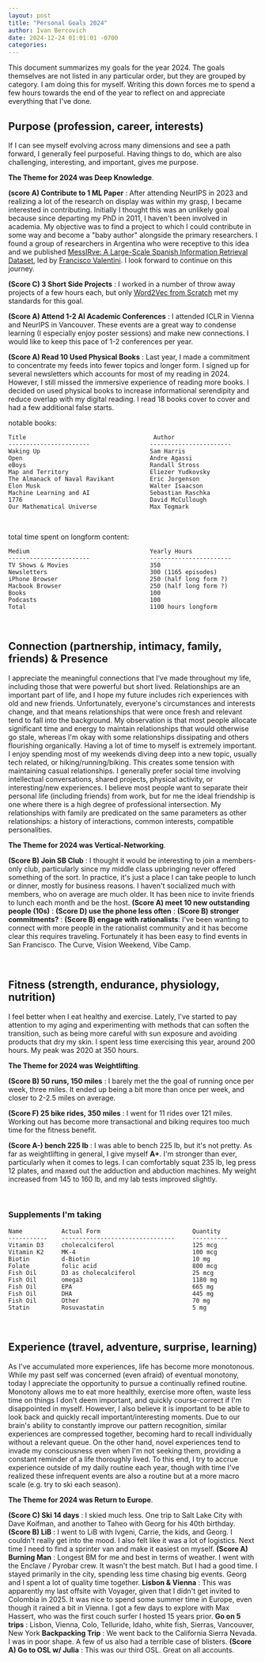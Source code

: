 ```yaml
---
layout: post
title: "Personal Goals 2024"
author: Ivan Bercovich
date: 2024-12-24 01:01:01 -0700
categories:
---
```


This document summarizes my goals for the year 2024. The goals themselves are not listed in any particular order, but they are grouped by category. I am doing this for myself. Writing this down forces me to spend a few hours towards the end of the year to reflect on and appreciate everything that I've done.

## Purpose (profession, career, interests)

If I can see myself evolving across many dimensions and see a path forward, I generally feel purposeful. Having things to do, which are also challenging, interesting, and important, gives me purpose.

**The Theme for 2024 was Deep Knowledge**.

**(score A) Contribute to 1 ML Paper** : After attending NeurIPS in 2023 and realizing a lot of the research on display was within my grasp, I became interested in contributing. Initially I thought this was an unlikely goal because since departing my PhD in 2011, I haven't been involved in academia. My objective was to find a project to which I could contribute in some way and become a "baby author" alongside the primary researchers. I found a group of researchers in Argentina who were receptive to this idea and we published [MessIRve: A Large-Scale Spanish Information Retrieval Dataset](https://arxiv.org/abs/2409.05994), led by [Francisco Valentini](https://scholar.google.com/citations?user=dInKH6kAAAAJ). I look forward to continue on this journey.

**(Score C) 3 Short Side Projects** : I worked in a number of throw away projects of a few hours each, but only [Word2Vec from Scratch](https://ivanbercovich.com/2024/word2vec) met my standards for this goal.

**(Score A) Attend 1-2 AI Academic Conferences** : I attended ICLR in Vienna and NeurIPS in Vancouver. These events are a great way to condense learning (I especially enjoy poster sessions) and make new connections. I would like to keep this pace of 1-2 conferences per year.

**(Score A) Read 10 Used Physical Books** : Last year, I made a commitment to concentrate my feeds into fewer topics and longer form. I signed up for several newsletters which accounts for most of my reading in 2024. However, I still missed the immersive experience of reading more books. I decided on used physical books to increase informational serendipity and reduce overlap with my digital reading. I read 18 books cover to cover and had a few additional false starts.

notable books:

    Title                                    Author
    -----------------------                 -----------------------
    Waking Up                               Sam Harris
    Open                                    Andre Agassi
    eBoys                                   Randall Stross
    Map and Territory                       Eliezer Yudkovsky
    The Almanack of Naval Ravikant          Eric Jorgenson
    Elon Musk                               Walter Isaacson
    Machine Learning and AI                 Sebastian Raschka
    1776                                    David McCullough
    Our Mathematical Universe               Max Tegmark

&nbsp;

total time spent on longform content:

    Medium                                  Yearly Hours
    -----------------------                 -----------------------
    TV Shows & Movies                       350
    Newsletters                             300 (1165 episodes)
    iPhone Browser                          250 (half long form ?)
    Macbook Browser                         250 (half long form ?)
    Books                                   100
    Podcasts                                100
    Total                                   1100 hours longform

&nbsp;

## Connection (partnership, intimacy, family, friends) & Presence

I appreciate the meaningful connections that I’ve made throughout my life, including those that were powerful but short lived. Relationships are an important part of life, and I hope my future includes rich experiences with old and new friends. Unfortunately, everyone's circumstances and interests change, and that means relationships that were once fresh and relevant tend to fall into the background. My observation is that most people allocate significant time and energy to maintain relationships that would otherwise go stale, whereas I'm okay with some relationships dissipating and others flourishing organically. Having a lot of time to myself is extremely important. I enjoy spending most of my weekends diving deep into a new topic, usually tech related, or hiking/running/biking. This creates some tension with maintaining casual relationships. I generally prefer social time involving intellectual conversations, shared projects, physical activity, or interesting/new experiences. I believe most people want to separate their personal life (including friends) from work, but for me the ideal friendship is one where there is a high degree of professional intersection. My relationships with family are predicated on the same parameters as other relationships: a history of interactions, common interests, compatible personalities.

**The Theme for 2024 was Vertical-Networking**.

**(Score B) Join SB Club** : I thought it would be interesting to join a members-only club, particularly since my middle class upbringing never offered something of the sort. In practice, it's just a place I can take people to lunch or dinner, mostly for business reasons. I haven't socialized much with members, who on average are much older. It has been nice to invite friends to lunch each month and be the host.
**(Score A) meet 10 new outstanding people (10s)** :
**(Score D) use the phone less often** :
**(Score B) stronger commitments?** :
**(Score B) engage with rationalists**: I've been wanting to connect with more people in the rationalist community and it has become clear this requires traveling. Fortunately it has been easy to find events in San Francisco. The Curve, Vision Weekend, Vibe Camp.

&nbsp;

## Fitness (strength, endurance, physiology, nutrition)

I feel better when I eat healthy and exercise. Lately, I've started to pay attention to my aging and experimenting with methods that can soften the transition, such as being more careful with sun exposure and avoiding products that dry my skin. I spent less time exercising this year, around 200 hours. My peak was 2020 at 350 hours.

**The Theme for 2024 was Weightlifting**.

**(Score B) 50 runs, 150 miles** : I barely met the the goal of running once per week, three miles. It ended up being a bit more than once per week, and closer to 2-2.5 miles on average.

**(Score F) 25 bike rides, 350 miles** : I went for 11 rides over 121 miles. Working out has become more transactional and biking requires too much time for the fitness benefit.

**(Score A-) bench 225 lb** : I was able to bench 225 lb, but it's not pretty. As far as weightlifting in general, I give myself **A+**. I'm stronger than ever, particularly when it comes to legs. I can comfortably squat 235 lb, leg press 12 plates, and maxed out the adduction and abduction machines. My weight increased from 145 to 160 lb, and my lab tests improved slightly.

&nbsp;

### Supplements I'm taking

    Name           Actual Form                          Quantity
    -----------    --------------------------------     ----------
    Vitamin D3     cholecalciferol                      125 mcg
    Vitamin K2     MK-4                                 100 mcg
    Biotin         d-Biotin                             10 mg
    Folate         folic acid                           800 mcg
    Fish Oil       D3 as cholecalciferol                25 mcg
    Fish Oil       omega3                               1180 mg
    Fish Oil       EPA                                  665 mg
    Fish Oil       DHA                                  445 mg
    Fish Oil       Other                                70 mg
    Statin         Rosuvastatin                         5 mg

&nbsp;

## Experience (travel, adventure, surprise, learning)

As I've accumulated more experiences, life has become more monotonous. While my past self was concerned (even afraid) of eventual monotony, today I appreciate the opportunity to pursue a continually refined routine. Monotony allows me to eat more healthily, exercise more often, waste less time on things I don't deem important, and quickly course-correct if I'm disappointed in myself. However, I also believe it is important to be able to look back and quickly recall important/interesting moments. Due to our brain's ability to constantly improve our pattern recognition, similar experiences are compressed together, becoming hard to recall individually without a relevant queue. On the other hand, novel experiences tend to invade my consciousness even when I'm not seeking them, providing a constant reminder of a life thoroughly lived. To this end, I try to accrue experience outside of my daily routine each year, though with time I've realized these infrequent events are also a routine but at a more macro scale (e.g. try to ski each season).

**The Theme for 2024 was Return to Europe**.

**(Score C) Ski 14 days** : I skied much less. One trip to Salt Lake City with Dave Koifman, and another to Taheo with Georg for his 40th birthday.
**(Score B) LiB** : I went to LiB with Ivgeni, Carrie, the kids, and Georg. I couldn't really get into the mood. I also felt like it was a lot of logistics. Next time I need to find a sprinter van and make it easiest on myself.
**(Score A) Burning Man** : Longest BM for me and best in terms of weather. I went with the Enclave / Pyrobar crew. It wasn't the best match. But I had a good time. I stayed primarily in the city, spending less time chasing big events. Georg and I spent a lot of quality time together.
**Lisbon & Vienna** : This was apparently my last offsite with Voyager, given that I didn't get invited to Colombia in 2025. It was nice to spend some summer time in Europe, even though it rained a bit in Vienna. I got a few days to explore with Max Hassert, who was the first couch surfer I hosted 15 years prior.
**Go on 5 trips** : Lisbon, Vienna, Colo, Telluride, Idaho, white fish, Sierras, Vancouver, New York
**Backpacking Trip** : We went back to the California Sierra Nevada. I was in poor shape. A few of us also had a terrible case of blisters.
**(Score A) Go to OSL w/ Julia** : This was our third OSL. Great on all accounts.
